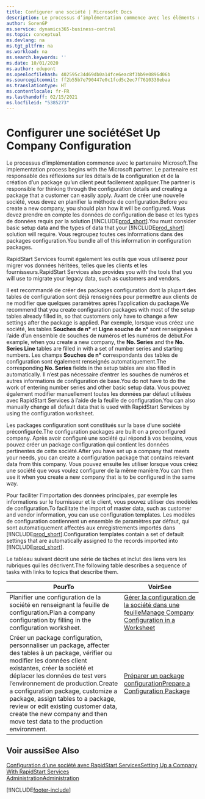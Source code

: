 ```yaml
---
title: Configurer une société | Microsoft Docs
description: Le processus d’implémentation commence avec les éléments requis par la solution Business Central. Vous regroupez toutes ces informations dans des packages configuration.
author: SorenGP
ms.service: dynamics365-business-central
ms.topic: conceptual
ms.devlang: na
ms.tgt_pltfrm: na
ms.workload: na
ms.search.keywords: ''
ms.date: 10/01/2020
ms.author: edupont
ms.openlocfilehash: 402595c34d69db0a14fce6eac8f3bb9e0896d06b
ms.sourcegitcommit: ff2b55b7e790447e0c1fcd5c2ec7f7610338ebaa
ms.translationtype: HT
ms.contentlocale: fr-FR
ms.lasthandoff: 02/15/2021
ms.locfileid: "5385273"
---
```

# <a name="set-up-company-configuration"></a><span data-ttu-id="a4619-104">Configurer une société</span><span class="sxs-lookup"><span data-stu-id="a4619-104">Set Up Company Configuration</span></span>
<span data-ttu-id="a4619-105">Le processus d’implémentation commence avec le partenaire Microsoft.</span><span class="sxs-lookup"><span data-stu-id="a4619-105">The implementation process begins with the Microsoft partner.</span></span> <span data-ttu-id="a4619-106">Le partenaire est responsable des réflexions sur les détails de la configuration et de la création d’un package qu’un client peut facilement appliquer.</span><span class="sxs-lookup"><span data-stu-id="a4619-106">The partner is responsible for thinking through the configuration details and creating a package that a customer can easily apply.</span></span> <span data-ttu-id="a4619-107">Avant de créer une nouvelle société, vous devez en planifier la méthode de configuration.</span><span class="sxs-lookup"><span data-stu-id="a4619-107">Before you create a new company, you should plan how it will be configured.</span></span> <span data-ttu-id="a4619-108">Vous devez prendre en compte les données de configuration de base et les types de données requis par la solution [!INCLUDE[prod_short](includes/prod_short.md)].</span><span class="sxs-lookup"><span data-stu-id="a4619-108">You must consider basic setup data and the types of data that your [!INCLUDE[prod_short](includes/prod_short.md)] solution will require.</span></span> <span data-ttu-id="a4619-109">Vous regroupez toutes ces informations dans des packages configuration.</span><span class="sxs-lookup"><span data-stu-id="a4619-109">You bundle all of this information in configuration packages.</span></span>

<span data-ttu-id="a4619-110">RapidStart Services fournit également les outils que vous utiliserez pour migrer vos données héritées, telles que les clients et les fournisseurs.</span><span class="sxs-lookup"><span data-stu-id="a4619-110">RapidStart Services also provides you with the tools that you will use to migrate your legacy data, such as customers and vendors.</span></span>  

<span data-ttu-id="a4619-111">Il est recommandé de créer des packages configuration dont la plupart des tables de configuration sont déjà renseignées pour permettre aux clients de ne modifier que quelques paramètres après l’application du package.</span><span class="sxs-lookup"><span data-stu-id="a4619-111">We recommend that you create configuration packages with most of the setup tables already filled in, so that customers only have to change a few settings after the package is applied.</span></span> <span data-ttu-id="a4619-112">Par exemple, lorsque vous créez une société, les tables **Souches de n°** et **Ligne souche de n°** sont renseignées à l’aide d’un ensemble de souches de numéros et les numéros de début.</span><span class="sxs-lookup"><span data-stu-id="a4619-112">For example, when you create a new company, the **No. Series** and the **No. Series Line** tables are filled in with a set of number series and starting numbers.</span></span> <span data-ttu-id="a4619-113">Les champs **Souches de n°** correspondants des tables de configuration sont également renseignés automatiquement.</span><span class="sxs-lookup"><span data-stu-id="a4619-113">The corresponding **No. Series** fields in the setup tables are also filled in automatically.</span></span> <span data-ttu-id="a4619-114">Il n’est pas nécessaire d’entrer les souches de numéros et autres informations de configuration de base.</span><span class="sxs-lookup"><span data-stu-id="a4619-114">You do not have to do the work of entering number series and other basic setup data.</span></span> <span data-ttu-id="a4619-115">Vous pouvez également modifier manuellement toutes les données par défaut utilisées avec RapidStart Services à l’aide de la feuille de configuration.</span><span class="sxs-lookup"><span data-stu-id="a4619-115">You can also manually change all default data that is used with RapidStart Services by using the configuration worksheet.</span></span>  

<span data-ttu-id="a4619-116">Les packages configuration sont constitués sur la base d’une société préconfigurée.</span><span class="sxs-lookup"><span data-stu-id="a4619-116">The configuration packages are built on a preconfigured company.</span></span> <span data-ttu-id="a4619-117">Après avoir configuré une société qui répond à vos besoins, vous pouvez créer un package configuration qui contient les données pertinentes de cette société.</span><span class="sxs-lookup"><span data-stu-id="a4619-117">After you have set up a company that meets your needs, you can create a configuration package that contains relevant data from this company.</span></span> <span data-ttu-id="a4619-118">Vous pouvez ensuite les utiliser lorsque vous créez une société que vous voulez configurer de la même manière.</span><span class="sxs-lookup"><span data-stu-id="a4619-118">You can then use it when you create a new company that is to be configured in the same way.</span></span>  

<span data-ttu-id="a4619-119">Pour faciliter l’importation des données principales, par exemple les informations sur le fournisseur et le client, vous pouvez utiliser des modèles de configuration.</span><span class="sxs-lookup"><span data-stu-id="a4619-119">To facilitate the import of master data, such as customer and vendor information, you can use configuration templates.</span></span> <span data-ttu-id="a4619-120">Les modèles de configuration contiennent un ensemble de paramètres par défaut, qui sont automatiquement affectés aux enregistrements importés dans [!INCLUDE[prod_short](includes/prod_short.md)].</span><span class="sxs-lookup"><span data-stu-id="a4619-120">Configuration templates contain a set of default settings that are automatically assigned to the records imported into [!INCLUDE[prod_short](includes/prod_short.md)].</span></span>

<span data-ttu-id="a4619-121">Le tableau suivant décrit une série de tâches et inclut des liens vers les rubriques qui les décrivent.</span><span class="sxs-lookup"><span data-stu-id="a4619-121">The following table describes a sequence of tasks with links to topics that describe them.</span></span>

|<span data-ttu-id="a4619-122">**Pour**</span><span class="sxs-lookup"><span data-stu-id="a4619-122">**To**</span></span>|<span data-ttu-id="a4619-123">**Voir**</span><span class="sxs-lookup"><span data-stu-id="a4619-123">**See**</span></span>|  
|------------|-------------|  
|<span data-ttu-id="a4619-124">Planifier une configuration de la société en renseignant la feuille de configuration.</span><span class="sxs-lookup"><span data-stu-id="a4619-124">Plan a company configuration by filling in the configuration worksheet.</span></span>|[<span data-ttu-id="a4619-125">Gérer la configuration de la société dans une feuille</span><span class="sxs-lookup"><span data-stu-id="a4619-125">Manage Company Configuration in a Worksheet</span></span>](admin-how-to-manage-company-configuration-in-a-worksheet.md)|  
|<span data-ttu-id="a4619-126">Créer un package configuration, personnaliser un package, affecter des tables à un package, vérifier ou modifier les données client existantes, créer la société et déplacer les données de test vers l’environnement de production.</span><span class="sxs-lookup"><span data-stu-id="a4619-126">Create a configuration package, customize a package, assign tables to a package, review or edit existing customer data, create the new company and then move test data to the production environment.</span></span>|[<span data-ttu-id="a4619-127">Préparer un package configuration</span><span class="sxs-lookup"><span data-stu-id="a4619-127">Prepare a Configuration Package</span></span>](admin-how-to-prepare-a-configuration-package.md)| 

## <a name="see-also"></a><span data-ttu-id="a4619-128">Voir aussi</span><span class="sxs-lookup"><span data-stu-id="a4619-128">See Also</span></span>  
[<span data-ttu-id="a4619-129">Configuration d’une société avec RapidStart Services</span><span class="sxs-lookup"><span data-stu-id="a4619-129">Setting Up a Company With RapidStart Services</span></span>](admin-set-up-a-company-with-rapidstart.md)  
[<span data-ttu-id="a4619-130">Administration</span><span class="sxs-lookup"><span data-stu-id="a4619-130">Administration</span></span>](admin-setup-and-administration.md)


[!INCLUDE[footer-include](includes/footer-banner.md)]